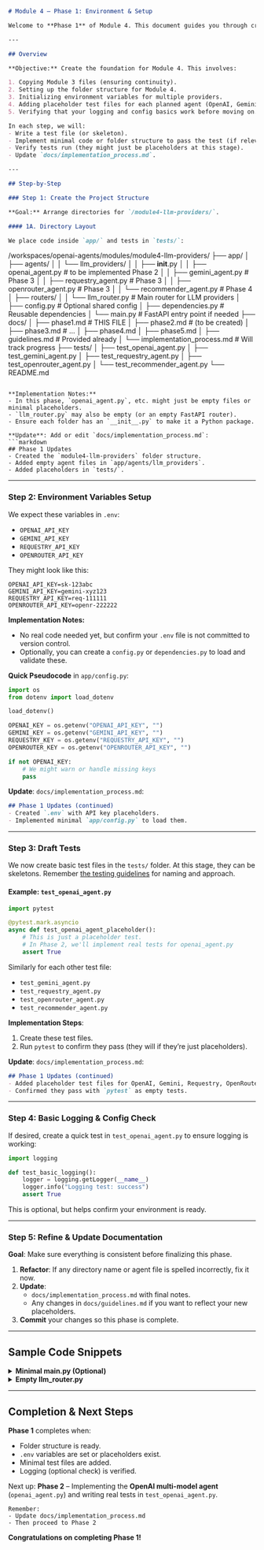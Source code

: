 ```markdown
# Module 4 – Phase 1: Environment & Setup

Welcome to **Phase 1** of Module 4. This document guides you through creating the environment, setting up the file structure, and drafting basic tests for the new LLM providers.

---

## Overview

**Objective:** Create the foundation for Module 4. This involves:

1. Copying Module 3 files (ensuring continuity).
2. Setting up the folder structure for Module 4.
3. Initializing environment variables for multiple providers.
4. Adding placeholder test files for each planned agent (OpenAI, Gemini, Requestry, OpenRouter, Recommender).
5. Verifying that your logging and config basics work before moving on.

In each step, we will:
- Write a test file (or skeleton).
- Implement minimal code or folder structure to pass the test (if relevant).
- Verify tests run (they might just be placeholders at this stage).
- Update `docs/implementation_process.md`.

---

## Step-by-Step

### Step 1: Create the Project Structure

**Goal:** Arrange directories for `/module4-llm-providers/`.

#### 1A. Directory Layout

We place code inside `app/` and tests in `tests/`:

```
/workspaces/openai-agents/modules/module4-llm-providers/
├── app/
│   ├── agents/
│   │   └── llm_providers/
│   │       ├── __init__.py
│   │       ├── openai_agent.py              # to be implemented Phase 2
│   │       ├── gemini_agent.py              # Phase 3
│   │       ├── requestry_agent.py           # Phase 3
│   │       ├── openrouter_agent.py          # Phase 3
│   │       └── recommender_agent.py         # Phase 4
│   ├── routers/
│   │   └── llm_router.py                    # Main router for LLM providers
│   ├── config.py                            # Optional shared config
│   ├── dependencies.py                      # Reusable dependencies
│   └── main.py                              # FastAPI entry point if needed
├── docs/
│   ├── phase1.md                            # THIS FILE
│   ├── phase2.md                            # (to be created)
│   ├── phase3.md                            # ...
│   ├── phase4.md
│   ├── phase5.md
│   ├── guidelines.md                        # Provided already
│   └── implementation_process.md            # Will track progress
├── tests/
│   ├── test_openai_agent.py
│   ├── test_gemini_agent.py
│   ├── test_requestry_agent.py
│   ├── test_openrouter_agent.py
│   └── test_recommender_agent.py
└── README.md
```

**Implementation Notes:**
- In this phase, `openai_agent.py`, etc. might just be empty files or minimal placeholders.
- `llm_router.py` may also be empty (or an empty FastAPI router).
- Ensure each folder has an `__init__.py` to make it a Python package.

**Update**: Add or edit `docs/implementation_process.md`:
```markdown
## Phase 1 Updates
- Created the `module4-llm-providers` folder structure.
- Added empty agent files in `app/agents/llm_providers`.
- Added placeholders in `tests/`.
```

---

### Step 2: Environment Variables Setup

We expect these variables in `.env`:
- `OPENAI_API_KEY`
- `GEMINI_API_KEY`
- `REQUESTRY_API_KEY`
- `OPENROUTER_API_KEY`

They might look like this:
```
OPENAI_API_KEY=sk-123abc
GEMINI_API_KEY=gemini-xyz123
REQUESTRY_API_KEY=req-111111
OPENROUTER_API_KEY=openr-222222
```

**Implementation Notes:**
- No real code needed yet, but confirm your `.env` file is not committed to version control.
- Optionally, you can create a `config.py` or `dependencies.py` to load and validate these.

**Quick Pseudocode** in `app/config.py`:
```python
import os
from dotenv import load_dotenv

load_dotenv()

OPENAI_KEY = os.getenv("OPENAI_API_KEY", "")
GEMINI_KEY = os.getenv("GEMINI_API_KEY", "")
REQUESTRY_KEY = os.getenv("REQUESTRY_API_KEY", "")
OPENROUTER_KEY = os.getenv("OPENROUTER_API_KEY", "")

if not OPENAI_KEY:
    # We might warn or handle missing keys
    pass
```

**Update**: `docs/implementation_process.md`:
```markdown
## Phase 1 Updates (continued)
- Created `.env` with API key placeholders.
- Implemented minimal `app/config.py` to load them.
```

---

### Step 3: Draft Tests

We now create basic test files in the `tests/` folder. At this stage, they can be skeletons. Remember [the testing guidelines](../../../../common/Tests.md) for naming and approach.

#### Example: `test_openai_agent.py`
```python
import pytest

@pytest.mark.asyncio
async def test_openai_agent_placeholder():
    # This is just a placeholder test.
    # In Phase 2, we'll implement real tests for openai_agent.py
    assert True
```

Similarly for each other test file:
- `test_gemini_agent.py`
- `test_requestry_agent.py`
- `test_openrouter_agent.py`
- `test_recommender_agent.py`

**Implementation Steps**:
1. Create these test files.
2. Run `pytest` to confirm they pass (they will if they’re just placeholders).

**Update**: `docs/implementation_process.md`:
```markdown
## Phase 1 Updates (continued)
- Added placeholder test files for OpenAI, Gemini, Requestry, OpenRouter, Recommender.
- Confirmed they pass with `pytest` as empty tests.
```

---

### Step 4: Basic Logging & Config Check

If desired, create a quick test in `test_openai_agent.py` to ensure logging is working:

```python
import logging

def test_basic_logging():
    logger = logging.getLogger(__name__)
    logger.info("Logging test: success")
    assert True
```

This is optional, but helps confirm your environment is ready.

---

### Step 5: Refine & Update Documentation

**Goal**: Make sure everything is consistent before finalizing this phase.

1. **Refactor**: If any directory name or agent file is spelled incorrectly, fix it now.
2. **Update**: 
   - `docs/implementation_process.md` with final notes.
   - Any changes in `docs/guidelines.md` if you want to reflect your new placeholders.
3. **Commit** your changes so this phase is complete.

---

## Sample Code Snippets

<details>
<summary><strong>Minimal main.py (Optional)</strong></summary>

```python
# app/main.py
import logging
from fastapi import FastAPI
from .routers.llm_router import router as llm_router

logging.basicConfig(level=logging.INFO)

app = FastAPI()

@app.get("/healthcheck")
def healthcheck():
    return {"status": "ok"}

app.include_router(llm_router, prefix="/agents/llm-providers", tags=["LLM Providers"])
```
</details>

<details>
<summary><strong>Empty llm_router.py</strong></summary>

```python
# app/routers/llm_router.py
from fastapi import APIRouter

router = APIRouter()

@router.post("/openai")
async def openai_endpoint():
    return {"status": "placeholder"}

@router.post("/gemini")
async def gemini_endpoint():
    return {"status": "placeholder"}

@router.post("/requestry")
async def requestry_endpoint():
    return {"status": "placeholder"}

@router.post("/openrouter")
async def openrouter_endpoint():
    return {"status": "placeholder"}

@router.post("/recommend-model")
async def recommend_model_endpoint():
    return {"status": "placeholder"}
```
</details>

---

## Completion & Next Steps

**Phase 1** completes when:
- Folder structure is ready.
- `.env` variables are set or placeholders exist.
- Minimal test files are added.
- Logging (optional check) is verified.

Next up: **Phase 2** – Implementing the **OpenAI multi-model agent** (`openai_agent.py`) and writing real tests in `test_openai_agent.py`.

```plaintext
Remember: 
- Update docs/implementation_process.md 
- Then proceed to Phase 2 
```

**Congratulations on completing Phase 1!**
```

